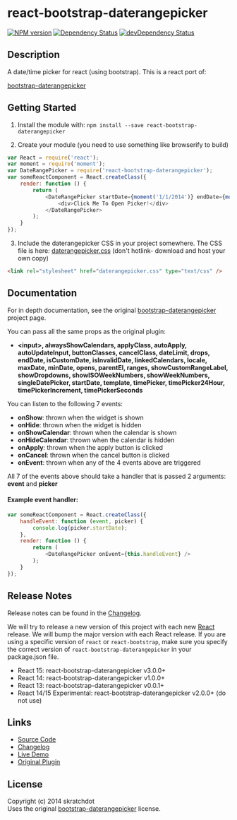 # react-bootstrap-daterangepicker

[![NPM version](https://badge.fury.io/js/react-bootstrap-daterangepicker.svg)](http://badge.fury.io/js/react-bootstrap-daterangepicker)
[![Dependency Status](https://david-dm.org/skratchdot/react-bootstrap-daterangepicker.svg)](https://david-dm.org/skratchdot/react-bootstrap-daterangepicker)
[![devDependency Status](https://david-dm.org/skratchdot/react-bootstrap-daterangepicker/dev-status.svg)](https://david-dm.org/skratchdot/react-bootstrap-daterangepicker#info=devDependencies)


## Description

A date/time picker for react (using bootstrap). This is a react port of:

[bootstrap-daterangepicker](https://github.com/dangrossman/bootstrap-daterangepicker)


## Getting Started

1) Install the module with: `npm install --save react-bootstrap-daterangepicker`

2) Create your module (you need to use something like browserify to build)

```javascript
var React = require('react');
var moment = require('moment');
var DateRangePicker = require('react-bootstrap-daterangepicker');
var someReactComponent = React.createClass({
    render: function () {
        return (
            <DateRangePicker startDate={moment('1/1/2014')} endDate={moment('3/1/2014')}>
                <div>Click Me To Open Picker!</div>
            </DateRangePicker>
        );
    }
});
```

3) Include the daterangepicker CSS in your project somewhere. The CSS file is here: [daterangepicker.css](https://raw.githubusercontent.com/skratchdot/react-bootstrap-daterangepicker/master/css/daterangepicker.css) (don't hotlink- download and host your own copy)

```html
<link rel="stylesheet" href="daterangepicker.css" type="text/css" />
```

## Documentation

For in depth documentation, see the original
[bootstrap-daterangepicker](https://github.com/dangrossman/bootstrap-daterangepicker) project page.

You can pass all the same props as the original plugin:

- **&lt;input&gt;, alwaysShowCalendars, applyClass, autoApply, autoUpdateInput,
  buttonClasses, cancelClass, dateLimit, drops, endDate, isCustomDate,
  isInvalidDate, linkedCalendars, locale, maxDate, minDate, opens, parentEl,
  ranges, showCustomRangeLabel, showDropdowns, showISOWeekNumbers,
  showWeekNumbers, singleDatePicker, startDate, template, timePicker,
  timePicker24Hour, timePickerIncrement, timePickerSeconds**

You can listen to the following 7 events:

- **onShow**: thrown when the widget is shown
- **onHide**: thrown when the widget is hidden
- **onShowCalendar**: thrown when the calendar is shown
- **onHideCalendar**: thrown when the calendar is hidden
- **onApply**: thrown when the apply button is clicked
- **onCancel**: thrown when the cancel button is clicked
- **onEvent**: thrown when any of the 4 events above are triggered

All 7 of the events above should take a handler that is passed 2 arguments: **event** and **picker**

#### Example event handler:

```javascript
var someReactComponent = React.createClass({
    handleEvent: function (event, picker) {
        console.log(picker.startDate);
    },
    render: function () {
        return (
            <DateRangePicker onEvent={this.handleEvent} />
        );
    }
});
```


## Release Notes

Release notes can be found in the
[Changelog](https://github.com/skratchdot/react-bootstrap-daterangepicker/blob/master/CHANGELOG.md).

We will try to release a new version of this project with each new
[React](http://facebook.github.io/react/index.html)
release.  We will bump the major version with each React release.  If you are using
a specific version of `react` or `react-bootstrap`, make sure you specify the correct
version of `react-bootstrap-daterangepicker` in your package.json file.

- React 15: react-bootstrap-daterangepicker v3.0.0+
- React 14: react-bootstrap-daterangepicker v1.0.0+
- React 13: react-bootstrap-daterangepicker v0.0.1+
- React 14/15 Experimental: react-bootstrap-daterangepicker v2.0.0+ (do not use)


## Links

- [Source Code](https://github.com/skratchdot/react-bootstrap-daterangepicker)
- [Changelog](https://github.com/skratchdot/react-bootstrap-daterangepicker/blob/master/CHANGELOG.md)
- [Live Demo](http://projects.skratchdot.com/react-bootstrap-daterangepicker/)
- [Original Plugin](https://github.com/dangrossman/bootstrap-daterangepicker)


## License

Copyright (c) 2014 skratchdot  
Uses the original [bootstrap-daterangepicker](https://github.com/dangrossman/bootstrap-daterangepicker) license.
